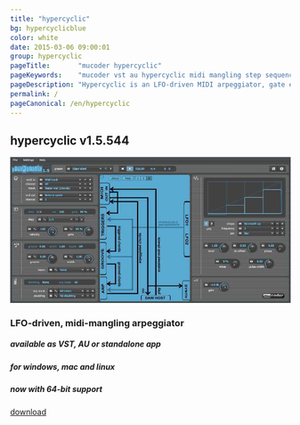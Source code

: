 ```yaml
---
title: "hypercyclic"
bg: hypercyclicblue
color: white
date: 2015-03-06 09:00:01
group: hypercyclic
pageTitle:       "mucoder hypercyclic"
pageKeywords:    "mucoder vst au hypercyclic midi mangling step sequencer plugin instrument lfo"
pageDescription: "Hypercyclic is an LFO-driven MIDI arpeggiator, gate effect and step sequencer. It can be used for mangling sustained MIDI input chords, the output of which can then drive other MIDI instruments. Acts either as a VST or Audio Unit plugin for your DAW, or as a standalone application. The sweetspot for Hypercyclic is the narrow border between chaos and regularity. Or, in other words, how to induce a certain pleasant randomness and syncopation, yet forcing everything to align again on the bar or beat boundaries. The original Hypercyclic won 2nd place in the KVRAudio.com Developer Challenge."
permalink: /
pageCanonical: /en/hypercyclic
---
```


## hypercyclic v1.5.544

![hypercyclic](/img/hypercyclic.jpg)

### LFO-driven, midi-mangling arpeggiator

##### available as VST, AU or standalone app

##### for windows, mac and linux

##### now with 64-bit support

<div class="center">
<p></p>
<p><a class="large-button button-primary" href="#download">download</a></p>
</div>
